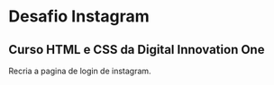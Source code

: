 # Desafio Instagram
## Curso HTML e CSS da Digital Innovation One

Recria a pagina de login de instagram.